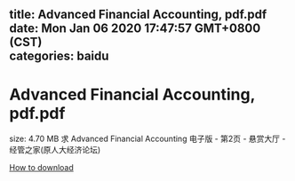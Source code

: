 
title: Advanced Financial Accounting, pdf.pdf
date: Mon Jan 06 2020 17:47:57 GMT+0800 (CST)    
categories: baidu
---

# Advanced Financial Accounting, pdf.pdf
size: 4.70 MB
 求 Advanced Financial Accounting 电子版 - 第2页 - 悬赏大厅 - 经管之家(原人大经济论坛)
 

[How to download](https://bpcam.bemobtrk.com/go/2ceec3aa-1ca2-46d6-b9ff-aaa5c184517c?jno=2835)